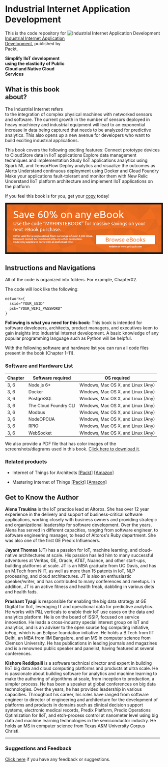 # Industrial Internet Application Development

<a href="https://www.packtpub.com/application-development/industrial-internet-application-development?utm_source=github&utm_medium=repository&utm_campaign=9781788298599 "><img src="https://d255esdrn735hr.cloudfront.net/sites/default/files/imagecache/ppv4_main_book_cover/9781788298599%20-%20Copy.png" alt="Industrial Internet Application Development" height="256px" align="right"></a>

This is the code repository for [Industrial Internet Application Development](https://www.packtpub.com/application-development/industrial-internet-application-development?utm_source=github&utm_medium=repository&utm_campaign=9781788298599 ), published by Packt.

**Simplify IIoT development using the elasticity of Public Cloud and Native Cloud Services**

## What is this book about?
<span class="sugar_field" id="description">The Industrial Internet refers to the integration of complex physical machines with networked sensors and software. The current growth in the number of sensors deployed in heavy machinery and industrial equipment will lead to an exponential increase in data being captured that needs to be analyzed for predictive analytics. This also opens up a new avenue for developers who want to build exciting industrial applications. </span>

This book covers the following exciting features:
Connect prototype devices to CloudStore data in IIoT applications 
Explore data management techniques and implementation 
Study IIoT applications analytics using Spark ML and TensorFlow 
Deploy analytics and visualize the outcomes as Alerts 
Understand continuous deployment using Docker and Cloud Foundry 
Make your applications fault-tolerant and monitor them with New Relic 
Understand IIoT platform architecture and implement IIoT applications on the platform 

If you feel this book is for you, get your [copy](https://www.amazon.com/dp/1788298594) today!

<a href="https://www.packtpub.com/?utm_source=github&utm_medium=banner&utm_campaign=GitHubBanner"><img src="https://raw.githubusercontent.com/PacktPublishing/GitHub/master/GitHub.png" 
alt="https://www.packtpub.com/" border="5" /></a>

## Instructions and Navigations
All of the code is organized into folders. For example, Chapter02.

The code will look like the following:
```
network={
  ssid="YOUR_SSID"
  psk="YOUR_WIFI_PASSWORD"
}
```

**Following is what you need for this book:**
This book is intended for software developers, architects, product managers, and executives keen to gain insights into Industrial Internet development. A basic knowledge of any popular programming language such as Python will be helpful.

With the following software and hardware list you can run all code files present in the book (Chapter 1-11).
### Software and Hardware List
| Chapter | Software required | OS required |
| -------- | ------------------------------------ | ----------------------------------- |
| 3, 6 | Node.js 6+ | Windows, Mac OS X, and Linux (Any) |
| 3, 6 | Docker | Windows, Mac OS X, and Linux (Any) |
| 3, 6 | PostgreSQL | Windows, Mac OS X, and Linux (Any) |
| 3, 6 | The Cloud Foundry CLI | Windows, Mac OS X, and Linux (Any) |
| 3, 6 | Modbus | Windows, Mac OS X, and Linux (Any) |
| 3, 6 | NodeOPCUA | Windows, Mac OS X, and Linux (Any) |
| 3, 6 | RPIO | Windows, Mac OS X, and Linux (Any) |
| 3, 6 | WebSocket | Windows, Mac OS X, and Linux (Any) |

We also provide a PDF file that has color images of the screenshots/diagrams used in this book. [Click here to download it](https://www.packtpub.com/sites/default/files/downloads/9781788298599_ColorImages.pdf).

### Related products
* Internet of Things for Architects [[Packt]](https://www.packtpub.com/hardware-and-creative/internet-things-architects?utm_source=github&utm_medium=repository&utm_campaign=9781788470599 ) [[Amazon]](https://www.amazon.com/dp/1788470591)

* Mastering Internet of Things [[Packt]](https://www.packtpub.com/networking-and-servers/mastering-internet-things?utm_source=github&utm_medium=repository&utm_campaign=9781788397483 ) [[Amazon]](https://www.amazon.com/dp/1788397487)

## Get to Know the Author
**Alena Traukina**
is the IoT practice lead at Altoros. She has over 12 year experience in the delivery and support of business-critical software applications, working closely with business owners and providing strategic and organizational leadership for software development. Over the years, Alena has served in different capacities, ranging from software engineer, to software engineering manager, to head of Altoros's Ruby department. She was also one of the first GE Predix Influencers.

**Jayant Thomas**
(JT) has a passion for IoT, machine learning, and cloud-native architectures at scale. His passion has led him to many successful adventures at Veritas, GE, Oracle, AT&T, Nuance, and other start-ups, building platforms at scale. JT is an MBA graduate from UC Davis, and has an M.Tech from NIIT, as well as more than 15 patents in IoT, NLP processing, and cloud architectures. JT is also an enthusiastic speaker/writer, and has contributed to many conferences and meetups. In addition, JT is an active fitness and health freak, dabbling in various diets and health fads.

**Prashant Tyagi**
is responsible for enabling the big data strategy at GE Digital for IIoT, leveraging IT and operational data for predictive analytics. He works with P&L verticals to enable their IoT use cases on the data and analytics platform.
He is on the board of ISSIP, focused on service innovation. He leads a cross-industry special interest group on IoT and analytics, and is an adviser to the open source fog computing initiative, ioFog, which is an Eclipse foundation initiative. He holds a B.Tech from IIT Delhi, an MBA from IIM Bangalore, and an MS in computer science from Clemson University. He has publications in leading journals and magazines and is a renowned public speaker and panelist, having featured at several conferences.

**Kishore Reddipalli**
is a software technical director and expert in building IIoT big data and cloud computing platforms and products at ultra scale. He is passionate about building software for analytics and machine learning to make the authoring of algorithms at scale, from inception to production, a simpler process. He has been a speaker at global conferences on big data technologies. Over the years, he has provided leadership in various capacities. Throughout his career, his roles have ranged from software engineer to director of engineering and architecture for the development of platforms and products in domains such as clinical decision support systems, electronic medical records, Predix Platform, Predix Operations Optimization for IIoT, and etch-process control at nanometer level using big data and machine learning technologies in the semiconductor industry. He holds an MS in computer science from Texas A&M University Corpus Christi.

****

### Suggestions and Feedback
[Click here](https://docs.google.com/forms/d/e/1FAIpQLSdy7dATC6QmEL81FIUuymZ0Wy9vH1jHkvpY57OiMeKGqib_Ow/viewform) if you have any feedback or suggestions.
